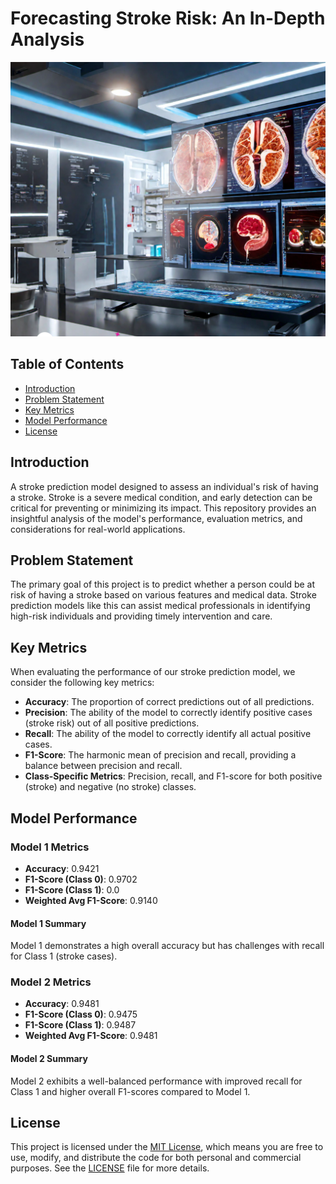 # Forecasting Stroke Risk: An In-Depth Analysis

![Repository Cover](Forecasting-Stroke-Risk_An-In-Depth-Analysis.png)

## Table of Contents
- [Introduction](#introduction)
- [Problem Statement](#problem-statement)
- [Key Metrics](#key-metrics)
- [Model Performance](#model-performance)
- [License](#license)

## Introduction

A stroke prediction model designed to assess an individual's risk of having a stroke. Stroke is a severe medical condition, and early detection can be critical for preventing or minimizing its impact. This repository provides an insightful analysis of the model's performance, evaluation metrics, and considerations for real-world applications.

## Problem Statement

The primary goal of this project is to predict whether a person could be at risk of having a stroke based on various features and medical data. Stroke prediction models like this can assist medical professionals in identifying high-risk individuals and providing timely intervention and care.

## Key Metrics

When evaluating the performance of our stroke prediction model, we consider the following key metrics:

- **Accuracy**: The proportion of correct predictions out of all predictions.
- **Precision**: The ability of the model to correctly identify positive cases (stroke risk) out of all positive predictions.
- **Recall**: The ability of the model to correctly identify all actual positive cases.
- **F1-Score**: The harmonic mean of precision and recall, providing a balance between precision and recall.
- **Class-Specific Metrics**: Precision, recall, and F1-score for both positive (stroke) and negative (no stroke) classes.

## Model Performance

### Model 1 Metrics

- **Accuracy**: 0.9421
- **F1-Score (Class 0)**: 0.9702
- **F1-Score (Class 1)**: 0.0
- **Weighted Avg F1-Score**: 0.9140

#### Model 1 Summary

Model 1 demonstrates a high overall accuracy but has challenges with recall for Class 1 (stroke cases).

### Model 2 Metrics

- **Accuracy**: 0.9481
- **F1-Score (Class 0)**: 0.9475
- **F1-Score (Class 1)**: 0.9487
- **Weighted Avg F1-Score**: 0.9481

#### Model 2 Summary

Model 2 exhibits a well-balanced performance with improved recall for Class 1 and higher overall F1-scores compared to Model 1.

## License

This project is licensed under the [MIT License](LICENSE), which means you are free to use, modify, and distribute the code for both personal and commercial purposes. See the [LICENSE](LICENSE) file for more details.
